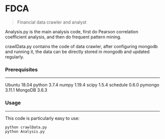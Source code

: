 # FDCA
> Financial data crawler and analyst

Analysis.py is the main analysis code, first do Pearson correlation coefficient analysis, and then do frequent pattern mining.

crawlData.py contains the code of data crawler, after configuring mongodb and running it, the data can be directly stored in mongodb and updated regularly.

### Prerequisites
------
Ubuntu 18.04
python 3.7.4
numpy 1.19.4
scipy 1.5.4
schedule 0.6.0
pymongo 3.11.1
MongoDB 3.6.3

### Usage
------
This code is particularly easy to use:

```python
python crawlData.py
python Analysis.py
```


